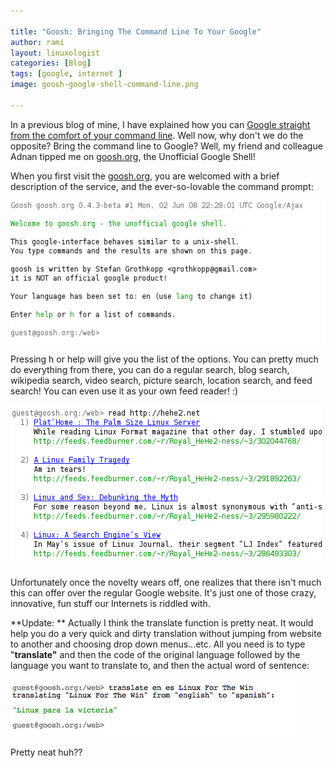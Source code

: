 ```yaml
---

title: "Goosh: Bringing The Command Line To Your Google"
author: rami
layout: linuxologist
categories: [Blog]
tags: [google, internet ]
image: goosh-google-shell-command-line.png

---
```


In a previous blog of mine, I have explained how you can [Google straight from the comfort of your command line](/2008/04/18/google-search-straight-from-the-command-line/). Well now, why don't we do the opposite? Bring the command line to Google? Well, my friend and colleague Adnan tipped me on [goosh.org](http://goosh.org/ "gnoosh.org"), the Unofficial Google Shell!

When you first visit the [goosh.org](http://goosh.org), you are welcomed with a brief description of the service, and the ever-so-lovable the command prompt:

![Goosh: The Google Shell](/assets/images/content/blog/goosh-google-shell-command-line.png)

Pressing h or help will give you the list of the options. You can pretty much do everything from there, you can do a regular search, blog search, wikipedia search, video search, picture search, location search, and feed search! You can even use it as your own feed reader! :)

![Use Goosh as A Feed Reader](/assets/images/content/blog/goosh-google-feed-reader.png)

Unfortunately once the novelty wears off, one realizes that there isn't much this can offer over the regular Google website. It's just one of those crazy, innovative, fun stuff our Internets is riddled with.

**Update: ** Actually I think the translate function is pretty neat. It would help you do a very quick and dirty translation without jumping from website to another and choosing drop down menus...etc. All you need is to type "**translate"** and then the code of the original language followed by the language you want to translate to, and then the actual word of sentence:

![Using Goosh to Translate](/assets/images/content/blog/goosh-translate.jpg)

Pretty neat huh??
